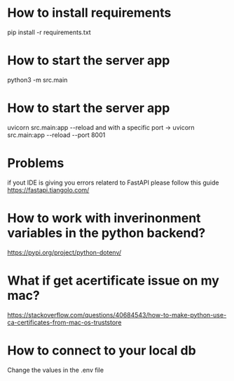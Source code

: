 # How to install requirements
pip install -r requirements.txt

<!-- new -->

# How to start the server app
python3 -m src.main

<!-- old -->
# How to start the server app
uvicorn src.main:app --reload 
and with a specific port -> uvicorn src.main:app --reload --port 8001

# Problems
if yout IDE is giving you errors relaterd to FastAPI please follow this guide https://fastapi.tiangolo.com/

# How to work with inverinonment variables in the python backend? 
https://pypi.org/project/python-dotenv/

# What if get acertificate issue on my mac? 
https://stackoverflow.com/questions/40684543/how-to-make-python-use-ca-certificates-from-mac-os-truststore

# How to connect to your local db
Change the values in the .env file